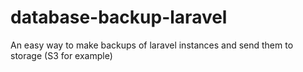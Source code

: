 # database-backup-laravel
 An easy way to make backups of laravel instances and send them to storage (S3 for example)
